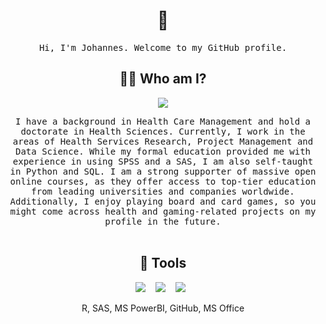 
<h1 align="center"> 👋 </h1>
<p align="center">
  <samp> Hi, I'm Johannes. Welcome to my GitHub profile. 


<h2 align="center"> 👨‍💻 Who am I?</h2>
<p align="center"><img src="https://komarev.com/ghpvc/?username=Polli85&style=flat-square&color=yellow"></p>
<p align="center">
  <samp>I have a background in Health Care Management and hold a doctorate in Health Sciences. Currently, I work in the areas of Health Services Research, Project Management and Data Science. While my formal education provided me with experience in using SPSS and a SAS, I am also self-taught in Python and SQL. I am a strong supporter of massive open online courses, as they offer access to top-tier education from leading universities and companies worldwide. Additionally, I enjoy playing board and card games, so you might come across health and gaming-related projects on my profile in the future.
  </samp>
  <br> <br>
</p>

<h2 align="center"> 🔭 Tools</h2>
<p align="center">
  <img src="https://img.shields.io/badge/Python3%20-%231572B6.svg?&style=for-the-badge&logo=python&logoColor=yellow" />&nbsp;&nbsp;&nbsp;
  <img src="https://img.shields.io/badge/SPSS%20-%2300D9FF.svg?&style=for-the-badge&logo=SPSS&logoColor=white" />&nbsp;&nbsp;&nbsp;
  <img src="https://img.shields.io/badge/SQL%20-%23D14836.svg?&style=for-the-badge&logo=SQL&logoColor=white" />&nbsp;&nbsp;

</p>
<p align="center">R, SAS, MS PowerBI, GitHub, MS Office </p>


